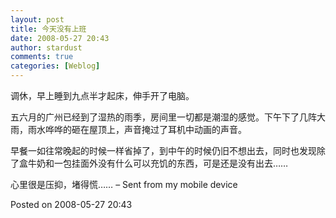 ```yaml
---
layout: post
title: 今天没有上班
date: 2008-05-27 20:43
author: stardust
comments: true
categories: [Weblog]
---
```

调休，早上睡到九点半才起床，伸手开了电脑。

五六月的广州已经到了湿热的雨季，房间里一切都是潮湿的感觉。下午下了几阵大雨，雨水哗哗的砸在屋顶上，声音掩过了耳机中动画的声音。

早餐一如往常晚起的时候一样省掉了，到中午的时候仍旧不想出去，同时也发现除了盒牛奶和一包挂面外没有什么可以充饥的东西，可是还是没有出去……

心里很是压抑，堵得慌……
– Sent from my mobile device

Posted on 2008-05-27 20:43
